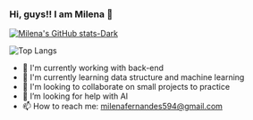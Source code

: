 ### Hi, guys!! I am Milena 👋

[![Milena's GitHub stats-Dark](https://github-readme-stats.vercel.app/api?username=MilenaFRocha&show_icons=true&theme=shadow_red)](https://github.com/MilenaFRocha/MilenaFRocha/main/README.md#apprentice)


![Top Langs](https://github-readme-stats.vercel.app/api/top-langs/?username=MIlenaFRocha&hide_progress=true&theme=shadow_red)
- 🔭 I'm currently working with back-end
- 🌱 I'm currently learning data structure and machine learning
- 👯 I'm looking to collaborate on small projects to practice
- 🤔 I’m looking for help with AI
- 📫 How to reach me: milenafernandes594@gmail.com

